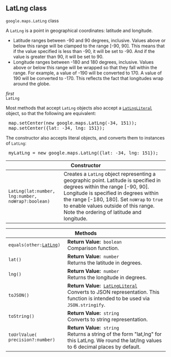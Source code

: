 <h2 id="LatLng"> LatLng class </h2><p>
<code><span itemprop="path">google.maps</span>.<span itemprop="name">LatLng</span></code>
class
</p><p>A <code>LatLng</code> is a point in geographical coordinates: latitude and longitude.<br> </p><ul> <li>Latitude ranges between -90 and 90 degrees, inclusive. Values above or below this range will be clamped to the range [-90, 90]. This means that if the value specified is less than -90, it will be set to -90. And if the value is greater than 90, it will be set to 90.</li> <li>Longitude ranges between -180 and 180 degrees, inclusive. Values above or below this range will be wrapped so that they fall within the range. For example, a value of -190 will be converted to 170. A value of 190 will be converted to -170. This reflects the fact that longitudes wrap around the globe.</li> </ul><em>first</em><br><code>LatLng</code><br><p> Most methods that accept <code>LatLng</code> objects also accept a <code><a href="https://github.com/amenadiel/google-maps-documentation/blob/master/docs/LatLngLiteral.md">LatLngLiteral</a></code> object, so that the following are equivalent: </p><pre> map.setCenter(new google.maps.LatLng(-34, 151));<br> map.setCenter({lat: -34, lng: 151}); </pre><p> The constructor also accepts literal objects, and converts them to instances of <code>LatLng</code>: </p><pre> myLatLng = new google.maps.LatLng({lat: -34, lng: 151}); </pre><p></p><div class="devsite-table-wrapper"><table class="constructors responsive" summary="class LatLng - Constructor">
<thead>
<tr><th colspan="2">Constructor</th>
</tr></thead>
<tbody>
<tr>
<td><code><span>LatLng(<wbr>lat:number,<wbr> lng:number,<wbr> noWrap?:boolean)</span></code></td>
<td>Creates a <code><span>LatLng</span></code> object representing a geographic point. Latitude is specified in degrees within the range [-90, 90]. Longitude is specified in degrees within the range [-180, 180]. Set <code><span>noWrap</span></code> to <code><span>true</span></code> to enable values outside of this range. Note the ordering of latitude and longitude.</td>
</tr>
</tbody>
</table></div><div class="devsite-table-wrapper"><table class="methods responsive" summary="class LatLng - Methods">
<thead>
<tr><th colspan="2">Methods</th>
</tr></thead>
<tbody>
<tr>
<td><code><span>equals(<wbr>other:</span><a href="https://github.com/amenadiel/google-maps-documentation/blob/master/docs/LatLng.md"><span>LatLng</span></a><span>)</span></code></td>
<td><div><strong>Return Value:</strong>&nbsp; <code>boolean</code></div>
<div class="desc">Comparison function.</div></td>
</tr>
<tr>
<td><code><span>lat()</span></code></td>
<td><div><strong>Return Value:</strong>&nbsp; <code>number</code></div>
<div class="desc">Returns the latitude in degrees.</div></td>
</tr>
<tr>
<td><code><span>lng()</span></code></td>
<td><div><strong>Return Value:</strong>&nbsp; <code>number</code></div>
<div class="desc">Returns the longitude in degrees.</div></td>
</tr>
<tr>
<td><code><span>toJSON()</span></code></td>
<td><div><strong>Return Value:</strong>&nbsp; <code><a href="https://github.com/amenadiel/google-maps-documentation/blob/master/docs/LatLngLiteral.md">LatLngLiteral</a></code></div>
<div class="desc">Converts to JSON representation. This function is intended to be used via <code>JSON.stringify</code>.</div></td>
</tr>
<tr>
<td><code><span>toString()</span></code></td>
<td><div><strong>Return Value:</strong>&nbsp; <code>string</code></div>
<div class="desc">Converts to string representation.</div></td>
</tr>
<tr>
<td><code><span>toUrlValue(<wbr>precision?:number)</span></code></td>
<td><div><strong>Return Value:</strong>&nbsp; <code>string</code></div>
<div class="desc">Returns a string of the form "lat,lng" for this LatLng. We round the lat/lng values to 6 decimal places by default.</div></td>
</tr>
</tbody>
</table></div>